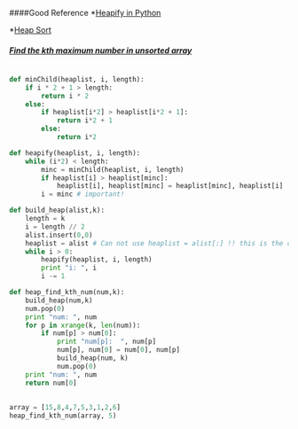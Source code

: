 ####Good Reference
*[Heapify in Python](http://interactivepython.org/runestone/static/pythonds/Trees/heap.html)

*[Heap Sort](http://www.personal.kent.edu/~rmuhamma/Algorithms/MyAlgorithms/Sorting/heapSort.htm)

##### [Find the kth maximum number in unsorted array](http://www.geeksforgeeks.org/k-largestor-smallest-elements-in-an-array/)

```python

def minChild(heaplist, i, length):
    if i * 2 + 1 > length:
        return i * 2
    else:
        if heaplist[i*2] > heaplist[i*2 + 1]:
            return i*2 + 1
        else:
            return i*2

def heapify(heaplist, i, length):
    while (i*2) < length:
        minc = minChild(heaplist, i, length)
        if heaplist[i] > heaplist[minc]:
            heaplist[i], heaplist[minc] = heaplist[minc], heaplist[i]
        i = minc # important!    

def build_heap(alist,k):  
    length = k
    i = length // 2
    alist.insert(0,0)
    heaplist = alist # Can not use heaplist = alist[:] !! this is the copy !!
    while i > 0:
        heapify(heaplist, i, length)
        print "i: ", i
        i -= 1

def heap_find_kth_num(num,k):
    build_heap(num,k)
    num.pop(0)
    print "num: ", num
    for p in xrange(k, len(num)):
        if num[p] > num[0]:
            print "num[p]:  ", num[p]
            num[p], num[0] = num[0], num[p]
            build_heap(num, k)
            num.pop(0)
    print "num: ", num
    return num[0]        
        
    
array = [15,8,4,7,5,3,1,2,6]    
heap_find_kth_num(array, 5)

```
